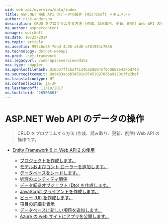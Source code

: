 ```yaml
---
uid: web-api/overview/data/index
title: ASP.NET Web API のデータの操作 |Microsoft ドキュメント
author: rick-anderson
description: CRUD をプログラムする方法 (作成、読み取り、更新、削除) Web API の操作です。
ms.author: aspnetcontent
manager: wpickett
ms.date: 10/23/2014
ms.topic: article
ms.assetid: 995cbe38-7dbd-4c36-a5d0-a761944c7636
ms.technology: dotnet-webapi
ms.prod: .net-framework
msc.legacyurl: /web-api/overview/data
msc.type: chapter
ms.openlocfilehash: d10b37ffcbaf4124bab05045f0c0608e437bd74d
ms.sourcegitcommit: 9a9483aceb34591c97451997036a9120c3fe2baf
ms.translationtype: HT
ms.contentlocale: ja-JP
ms.lasthandoff: 11/10/2017
ms.locfileid: "26506661"
---
```

<a name="working-with-data-in-aspnet-web-api"></a>ASP.NET Web API のデータの操作
====================
> CRUD をプログラムする方法 (作成、読み取り、更新、削除) Web API の操作です。


- [Entity Framework 6 と Web API 2 の使用](using-web-api-with-entity-framework/index.md)

    - [プロジェクトを作成します。](using-web-api-with-entity-framework/part-1.md)
    - [モデルおよびコント ローラーを追加します。](using-web-api-with-entity-framework/part-2.md)
    - [データベースをシードします。](using-web-api-with-entity-framework/part-3.md)
    - [処理のエンティティ関係](using-web-api-with-entity-framework/part-4.md)
    - [データ転送オブジェクト (Dto) を作成します。](using-web-api-with-entity-framework/part-5.md)
    - [JavaScript クライアントを作成します。](using-web-api-with-entity-framework/part-6.md)
    - [ビュー (UI) を作成します。](using-web-api-with-entity-framework/part-7.md)
    - [項目の詳細を表示](using-web-api-with-entity-framework/part-8.md)
    - [データベースに新しい項目を追加します。](using-web-api-with-entity-framework/part-9.md)
    - [Azure の web サイトにアプリを公開します。](using-web-api-with-entity-framework/part-10.md)

